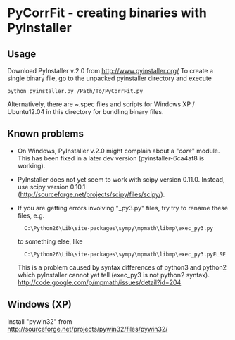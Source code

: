 PyCorrFit - creating binaries with PyInstaller
=========

Usage
-------------------

Download PyInstaller v.2.0 from http://www.pyinstaller.org/
To create a single binary file, go to the unpacked pyinstaller directory and execute

    python pyinstaller.py /Path/To/PyCorrFit.py

Alternatively, there are ~.spec files and scripts for Windows XP / Ubuntu12.04 in this directory for bundling binary files.

Known problems
-------------------

- On Windows, PyInstaller v.2.0 might complain about a "_core_" module. This has been fixed in a later dev version (pyinstaller-6ca4af8 is working).

- PyInstaller does not yet seem to work with scipy version 0.11.0. Instead, use scipy version 0.10.1 (http://sourceforge.net/projects/scipy/files/scipy/). 

- If you are getting errors involving "_py3.py" files, try try to rename these files, e.g.

        C:\Python26\Lib\site-packages\sympy\mpmath\libmp\exec_py3.py 
    
    to something else, like

        C:\Python26\Lib\site-packages\sympy\mpmath\libmp\exec_py3.pyELSE

    This is a problem caused by syntax differences of python3 and python2 which pyInstaller cannot yet tell (exec_py3 is not python2 syntax). http://code.google.com/p/mpmath/issues/detail?id=204 


Windows (XP)
-------------------

Install "pywin32" from http://sourceforge.net/projects/pywin32/files/pywin32/ 

